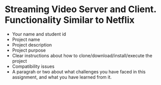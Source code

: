 # Streaming Video Server and Client. Functionality Similar to Netflix
   * Your name and student id
   * Project name
   * Project description
   * Project purpose
   * Clear instructions about how to clone/download/install/execute the project
   * Compatibility issues
   * A paragrah or two about what challenges you have faced in this assignment, and what you have learned from it.


